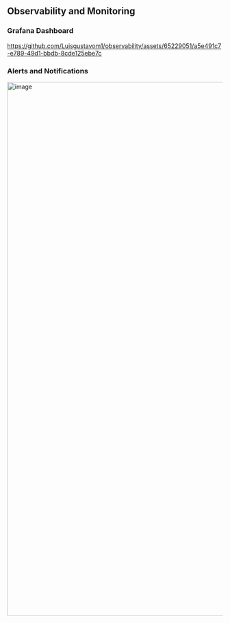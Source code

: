## Observability and Monitoring

### Grafana Dashboard
https://github.com/Luisgustavom1/observability/assets/65229051/a5e491c7-e789-49d1-bbdb-8cde125ebe7c

### Alerts and Notifications
<img width="1245" alt="image" src="https://github.com/Luisgustavom1/observability/assets/65229051/90d2140b-561f-4d72-984b-7edf2b3dc3c2">
